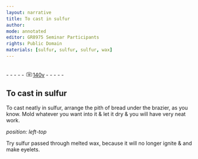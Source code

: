 ```yaml
---
layout: narrative
title: To cast in sulfur
author:
mode: annotated
editor: GR8975 Seminar Participants
rights: Public Domain
materials: [sulfur, sulfur, sulfur, wax]
---
```


 <br/>- - - - - <a href="http://gallica.bnf.fr/ark:/12148/btv1b10500001g/f286.item.r="><img src="../assets/photo-icon.png" alt="folio image: " style="display:inline-block; margin-bottom:-3px;"/>140v</a> - - - - - <br/> 
## To cast in sulfur

 
 To cast neatly in sulfur, arrange the pith of bread under the brazier, as you know. Mold whatever you want into it & let it dry & you will have very neat work. 
 
*position: left-top*

 Try sulfur passed through melted wax, because it will no longer ignite & and make eyelets. 
 